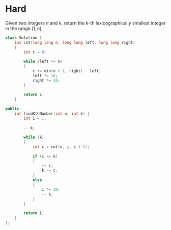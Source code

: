 # Hard

Given two integers $n$ and $k$, return the $k$-th lexicographically smallest integer in the range $[1, n]$.

```cpp
class Solution {
    int cnt(long long n, long long left, long long right)
    {
        int c = 0;
        
        while (left <= n)
        {
            c += min(n + 1, right) - left;
            left *= 10;
            right *= 10;
        }
        
        return c;
    }
    
public:
    int findKthNumber(int n, int k) {
        int i = 1;
        
        -- k;
        
        while (k)
        {
            int c = cnt(n, i, i + 1);
            
            if (c <= k)
            {
                ++ i;
                k -= c;
            }
            else
            {
                i *= 10;
                -- k;
            }
        }
        
        return i;
    }
};
```
